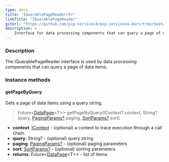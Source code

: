 ```yaml
---
type: docs
title: "IQuerablePageReader<T>"
linkTitle: "IQuerablePageReader"
gitUrl: "https://github.com/pip-services4/pip-services4-dart/tree/main/pip-services4-persistence-dart"
description: >
    Interface for data processing components that can query a page of data items.
---
```


### Description

The IQuerablePageReader interface is used by data processing components that can query a page of data items.

### Instance methods

#### getPageByQuery
Gets a page of data items using a query string.

> Future<[DataPage](../../../data/query/data_page)\<T\>> getPageByQuery(IContext? context, String? query, [PagingParams?](../../../data/query/paging_params) paging, [SortParams?](../../../data/query/sort_params) sort)

- **context**: [IContext](../../../components/context/icontext) - (optional) a context to trace execution through a call chain.
- **query**: String? - (optional) query string
- **paging**: [PagingParams?](../../../data/query/paging_params) - (optional) paging parameters
- **sort**: [SortParams?](../../../data/query/sort_params) - (optional) sorting parameters
- **returns**: Future<[DataPage](../../../data/query/data_page)\<T\>> - list of items
